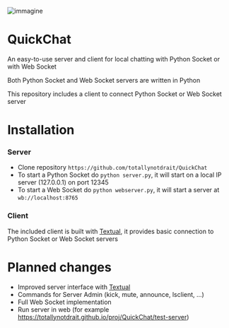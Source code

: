 ![immagine](https://github.com/user-attachments/assets/e327525f-6e73-464d-9591-f807009e38d2)


# QuickChat
An easy-to-use server and client for local chatting with Python Socket or with Web Socket

Both Python Socket and Web Socket servers are written in Python

This repository includes a client to connect Python Socket or Web Socket server

# Installation
### Server
- Clone repository `https://github.com/totallynotdrait/QuickChat`
- To start a Python Socket do `python server.py`, it will start on a local IP server (127.0.0.1) on port 12345
- To start a Web Socket do `python webserver.py`, it will start a server at `wb://localhost:8765`

### Client
The included client is built with [Textual](https://github.com/Textualize/textual), it provides basic connection to Python Socket or Web Socket servers

# Planned changes
- Improved server interface with [Textual](https://github.com/Textualize/textual)
- Commands for Server Admin (kick, mute, announce, lsclient, ...)
- Full Web Socket implementation
- Run server in web (for example https://totallynotdrait.github.io/proj/QuickChat/test-server)
